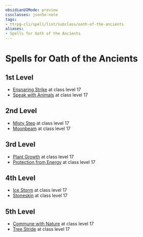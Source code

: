 ```yaml
---
obsidianUIMode: preview
cssclasses: json5e-note
tags:
- ttrpg-cli/spell/list/subclass/oath-of-the-ancients
aliases:
- Spells for Oath of the Ancients
---
```

# Spells for Oath of the Ancients

## 1st Level

- [Ensnaring Strike](Інструменти%20ДМ/CLI/spells/ensnaring-strike-xphb.md "XPHB") at class level 17
- [Speak with Animals](Інструменти%20ДМ/CLI/spells/speak-with-animals-xphb.md "XPHB") at class level 17

## 2nd Level

- [Misty Step](Інструменти%20ДМ/CLI/spells/misty-step-xphb.md "XPHB") at class level 17
- [Moonbeam](Інструменти%20ДМ/CLI/spells/moonbeam-xphb.md "XPHB") at class level 17

## 3rd Level

- [Plant Growth](Інструменти%20ДМ/CLI/spells/plant-growth-xphb.md "XPHB") at class level 17
- [Protection from Energy](Інструменти%20ДМ/CLI/spells/protection-from-energy-xphb.md "XPHB") at class level 17

## 4th Level

- [Ice Storm](Інструменти%20ДМ/CLI/spells/ice-storm-xphb.md "XPHB") at class level 17
- [Stoneskin](Інструменти%20ДМ/CLI/spells/stoneskin-xphb.md "XPHB") at class level 17

## 5th Level

- [Commune with Nature](Інструменти%20ДМ/CLI/spells/commune-with-nature-xphb.md "XPHB") at class level 17
- [Tree Stride](Інструменти%20ДМ/CLI/spells/tree-stride-xphb.md "XPHB") at class level 17